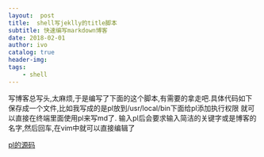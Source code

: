 ```yaml
---
layout:  post
title:  shell写jeklly的title脚本
subtitle: 快速编写markdown博客 
date: 2018-02-01
author: ivo
catalog: true
header-img:
tags:
    - shell
---
```

写博客总写头,太麻烦,于是编写了下面的这个脚本,有需要的拿走吧.具体代码如下
保存成一个文件,比如我写成的是pl放到/usr/local/bin下面给pl添加执行权限
就可以直接在终端里面使用pl来写md了.
输入pl后会要求输入简洁的关键字或是博客的名字,然后回车,在vim中就可以直接编辑了

[pl的源码](/code/pl)
